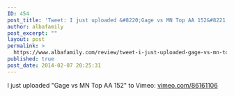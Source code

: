 ```yaml
---
ID: 454
post_title: 'Tweet: I just uploaded &#8220;Gage vs MN Top AA 152&#8221; to Vimeo:&#8230;'
author: albafamily
post_excerpt: ""
layout: post
permalink: >
  https://www.albafamily.com/review/tweet-i-just-uploaded-gage-vs-mn-top-aa-152-to-vimeo
published: true
post_date: 2014-02-07 20:25:31
---
```

I just uploaded "Gage vs MN Top AA 152" to Vimeo: <a href="http://vimeo.com/86161106">vimeo.com/86161106</a>